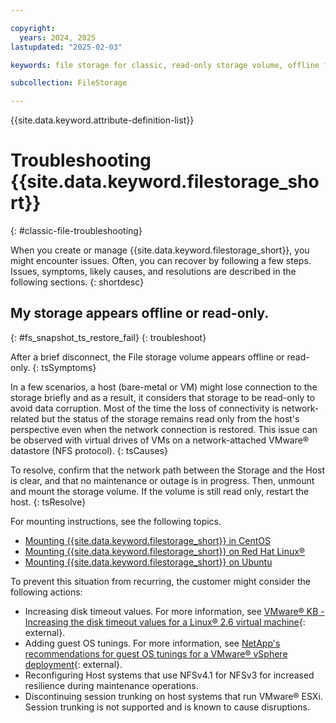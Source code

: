 ```yaml
---

copyright:
  years: 2024, 2025
lastupdated: "2025-02-03"

keywords: file storage for classic, read-only storage volume, offline file share

subcollection: FileStorage

---
```


{{site.data.keyword.attribute-definition-list}}

# Troubleshooting {{site.data.keyword.filestorage_short}}
{: #classic-file-troubleshooting}

When you create or manage {{site.data.keyword.filestorage_short}}, you might encounter issues. Often, you can recover by following a few steps. Issues, symptoms, likely causes, and resolutions are described in the following sections.
{: shortdesc}

## My storage appears offline or read-only.
{: #fs_snapshot_ts_restore_fail}
{: troubleshoot}

After a brief disconnect, the File storage volume appears offline or read-only.
{: tsSymptoms}

In a few scenarios, a host (bare-metal or VM) might lose connection to the storage briefly and as a result, it considers that storage to be read-only to avoid data corruption. Most of the time the loss of connectivity is network-related but the status of the storage remains read only from the host's perspective even when the network connection is restored. This issue can be observed with virtual drives of VMs on a network-attached VMware&reg; datastore (NFS protocol).
{: tsCauses}

To resolve, confirm that the network path between the Storage and the Host is clear, and that no maintenance or outage is in progress. Then, unmount and mount the storage volume. If the volume is still read only, restart the host.
{: tsResolve}

For mounting instructions, see the following topics.
- [Mounting {{site.data.keyword.filestorage_short}} in CentOS](/docs/FileStorage?topic=FileStorage-mountingCentOS)
- [Mounting {{site.data.keyword.filestorage_short}} on Red Hat Linux&reg;](/docs/FileStorage?topic=FileStorage-mountingLinux)
- [Mounting {{site.data.keyword.filestorage_short}} on Ubuntu](/docs/FileStorage?topic=FileStorage-mountingUbuntu)

To prevent this situation from recurring, the customer might consider the following actions:
- Increasing disk timeout values. For more information, see [VMware&reg; KB - Increasing the disk timeout values for a Linux&reg; 2.6 virtual machine](https://knowledge.broadcom.com/external/article?legacyId=1009465){: external}.
- Adding guest OS tunings. For more information, see [NetApp's recommendations for guest OS tunings for a VMware&reg; vSphere deployment](https://kb.netapp.com/data-mgmt/OTV/VSC_Kbs/What_are_the_guest_OS_tunings_needed_for_a_VMware_vSphere_deployment){: external}.
- Reconfiguring Host systems that use NFSv4.1 for NFSv3 for increased resilience during maintenance operations.
- Discontinuing session trunking on host systems that run VMware&reg; ESXi. Session trunking is not supported and is known to cause disruptions.
 
